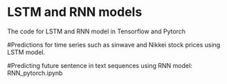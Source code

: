 # LSTM and RNN models

The code for LSTM and RNN model in Tensorflow and Pytorch

#Predictions for time series such as sinwave and Nikkei stock prices using LSTM model.

#Predicting future sentence in text sequences using RNN model: RNN_pytorch.ipynb 
